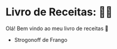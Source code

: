 # Livro de Receitas: :man_cook:

Olá! Bem vindo ao meu livro de receitas :wave:

- Strogonoff de Frango
